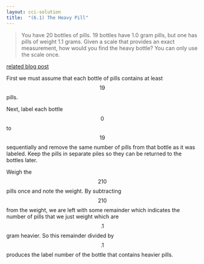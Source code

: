 ```yaml
---
layout: cci-solution
title:  "(6.1) The Heavy Pill"
---
```

> You have 20 bottles of pills. 19 bottles have 1.0 gram pills, but one has pills of weight 1.1 grams. Given a scale that provides an exact measurement, how would you find the heavy bottle? You can only use the scale once. 

[related blog post](https://donrwalsh.github.io/blog/2023-01-27-an-easy-pill-to-swallow)

First we must assume that each bottle of pills contains at least $$19$$ pills.

Next, label each bottle $$0$$ to $$19$$ sequentially and remove the same number of pills from that bottle as it was labeled. Keep the pills in separate piles so they can be returned to the bottles later.

Weigh the $$210$$ pills once and note the weight. By subtracting $$210$$ from the weight, we are left with some remainder which indicates the number of pills that we just weight which are $$.1$$ gram heavier. So this remainder divided by $$.1$$ produces the label number of the bottle that contains heavier pills.